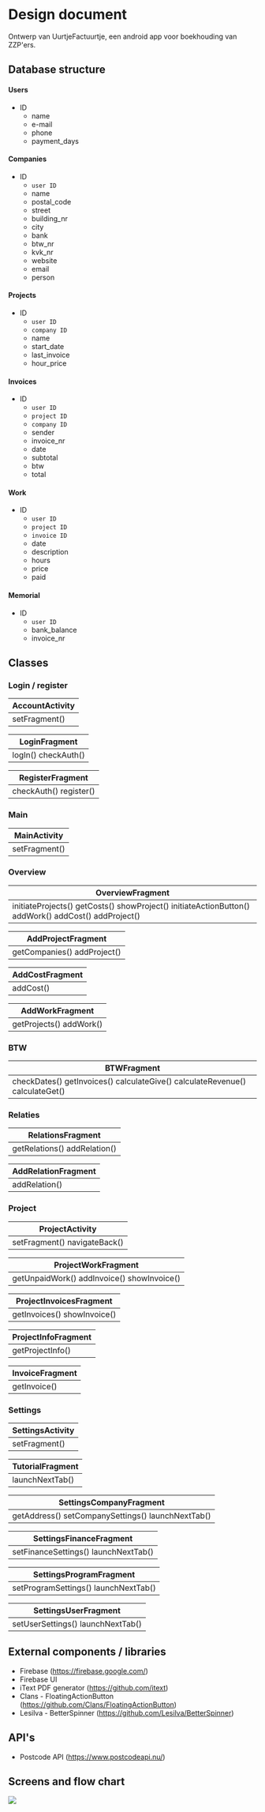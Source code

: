 # Design document
Ontwerp van UurtjeFactuurtje, een android app voor boekhouding van ZZP'ers.

## Database structure

#### Users
* ID
  * name
  * e-mail
  * phone
  * payment_days

#### Companies
* ID
  * `user ID`
  * name
  * postal_code
  * street
  * building_nr
  * city
  * bank
  * btw_nr
  * kvk_nr
  * website
  * email
  * person

#### Projects
* ID
  * `user ID`
  * `company ID`
  * name
  * start_date
  * last_invoice
  * hour_price

#### Invoices
* ID
  * `user ID`
  * `project ID`
  * `company ID`
  * sender
  * invoice_nr
  * date
  * subtotal
  * btw
  * total

#### Work
* ID
  * `user ID`
  * `project ID`
  * `invoice ID`
  * date
  * description
  * hours
  * price
  * paid

#### Memorial
* ID
  * `user ID`
  * bank_balance
  * invoice_nr

## Classes

### Login / register
| AccountActivity |
| ---- |
| setFragment() |

| LoginFragment |
| ---- |
| logIn() checkAuth() |

| RegisterFragment |
| ---- |
| checkAuth() register() |

### Main
| MainActivity |
| ---- |
| setFragment() |

### Overview
| OverviewFragment |
| ---- |
| initiateProjects() getCosts() showProject() initiateActionButton() addWork() addCost() addProject() |

| AddProjectFragment |
| ---- |
| getCompanies() addProject() |

| AddCostFragment |
| ---- |
| addCost() |

| AddWorkFragment |
| ---- |
| getProjects() addWork() |

### BTW
| BTWFragment |
| ---- |
| checkDates() getInvoices() calculateGive() calculateRevenue() calculateGet() |

### Relaties
| RelationsFragment |
| ---- |
| getRelations() addRelation() |

| AddRelationFragment |
| ---- |
| addRelation() |

### Project
| ProjectActivity |
| ---- |
| setFragment() navigateBack() |

| ProjectWorkFragment |
| ---- |
| getUnpaidWork() addInvoice() showInvoice() |

| ProjectInvoicesFragment |
| ---- |
| getInvoices() showInvoice() |

| ProjectInfoFragment |
| ---- |
| getProjectInfo() |

| InvoiceFragment |
| ---- |
| getInvoice() |

### Settings
| SettingsActivity |
| ---- |
| setFragment() |

| TutorialFragment |
| ---- |
| launchNextTab() |

| SettingsCompanyFragment |
| ---- |
| getAddress() setCompanySettings() launchNextTab() |

| SettingsFinanceFragment |
| ---- |
| setFinanceSettings() launchNextTab() |

| SettingsProgramFragment |
| ---- |
| setProgramSettings() launchNextTab() |

| SettingsUserFragment |
| ---- |
| setUserSettings() launchNextTab() |

## External components / libraries
* Firebase (https://firebase.google.com/)
* Firebase UI
* iText PDF generator (https://github.com/itext)
* Clans - FloatingActionButton (https://github.com/Clans/FloatingActionButton)
* Lesilva - BetterSpinner (https://github.com/Lesilva/BetterSpinner)

## API's
* Postcode API (https://www.postcodeapi.nu/)

## Screens and flow chart
![](doc/flowchart-1.0.jpg)